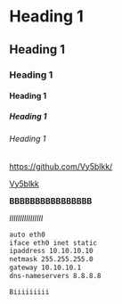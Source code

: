# Heading 1
## Heading 1
### Heading 1
#### Heading 1
##### Heading 1
######	 Heading 1




https://github.com/Vy5blkk/

[Vy5blkk](https://github.com/Vy5blkk/)


**BBBBBBBBBBBBBBBB**

*IIIIIIIIIIIIIIII*

```sh
auto eth0
iface eth0 inet static
ipaddress 10.10.10.10
netmask 255.255.255.0
gateway 10.10.10.1
dns-nameservers 8.8.8.8
```

`Biiiiiiiii`